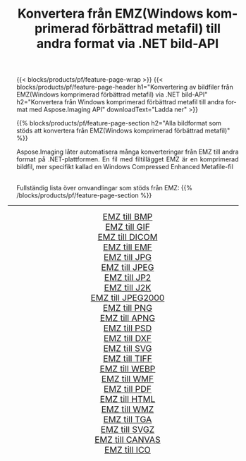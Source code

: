 ﻿---
title: Konvertera från EMZ(Windows komprimerad förbättrad metafil) till andra format via .NET bild-API 
weight: 3920
url: /sv/net/conversion/from/emz 
lang: sv
langdirlevel: 2
locales: zh-hans,ja,it,ru,de,es,fr,nl,id,lt,pl,pt,vi,tr,ko,zh-hant,ar,hi,th,sv,cs,uk,he
description: Med Aspose.Imaging kan du enkelt konvertera från EMZ(Windows komprimerad förbättrad metafil) till ett annat format
---

{{< blocks/products/pf/feature-page-wrap >}}
{{< blocks/products/pf/feature-page-header h1="Konvertering av bildfiler från EMZ(Windows komprimerad förbättrad metafil) via .NET bild-API" h2="Konvertera från Windows komprimerad förbättrad metafil till andra format med Aspose.Imaging API" downloadText="Ladda ner" >}}


{{% blocks/products/pf/feature-page-section  h2="Alla bildformat som stöds att konvertera från EMZ(Windows komprimerad förbättrad metafil)" %}}
<p align=justify>Aspose.Imaging låter automatisera många konverteringar från EMZ till andra format på .NET-plattformen. En fil med filtillägget EMZ är en komprimerad bildfil, mer specifikt kallad en Windows Compressed Enhanced Metafile-fil</p>
<br/>
Fullständig lista över omvandlingar som stöds från EMZ:
{{% /blocks/products/pf/feature-page-section %}}
<div class="container-fluid productfamilypage bg-gray">
    <div class="convertypes bg-gray agp-content section">
        <div class="container">
		<hr style="margin-left:-20px;"/>
		<div class="row other-converters" style="gap: 10px;font-size: 19px;text-align:center;">
		    <div class='col-md-2 other-converter remove-lp remove-rp'><a href="/imaging/sv/net/conversion/emz-to-bmp" style="padding:15px;">EMZ till BMP</a></div><div class='col-md-2 other-converter remove-lp remove-rp'><a href="/imaging/sv/net/conversion/emz-to-gif" style="padding:15px;">EMZ till GIF</a></div><div class='col-md-2 other-converter remove-lp remove-rp'><a href="/imaging/sv/net/conversion/emz-to-dicom" style="padding:15px;">EMZ till DICOM</a></div><div class='col-md-2 other-converter remove-lp remove-rp'><a href="/imaging/sv/net/conversion/emz-to-emf" style="padding:15px;">EMZ till EMF</a></div><div class='col-md-2 other-converter remove-lp remove-rp'><a href="/imaging/sv/net/conversion/emz-to-jpg" style="padding:15px;">EMZ till JPG</a></div><div class='col-md-2 other-converter remove-lp remove-rp'><a href="/imaging/sv/net/conversion/emz-to-jpeg" style="padding:15px;">EMZ till JPEG</a></div><div class='col-md-2 other-converter remove-lp remove-rp'><a href="/imaging/sv/net/conversion/emz-to-jp2" style="padding:15px;">EMZ till JP2</a></div><div class='col-md-2 other-converter remove-lp remove-rp'><a href="/imaging/sv/net/conversion/emz-to-j2k" style="padding:15px;">EMZ till J2K</a></div><div class='col-md-2 other-converter remove-lp remove-rp'><a href="/imaging/sv/net/conversion/emz-to-jpeg2000" style="padding:15px;">EMZ till JPEG2000</a></div><div class='col-md-2 other-converter remove-lp remove-rp'><a href="/imaging/sv/net/conversion/emz-to-png" style="padding:15px;">EMZ till PNG</a></div><div class='col-md-2 other-converter remove-lp remove-rp'><a href="/imaging/sv/net/conversion/emz-to-apng" style="padding:15px;">EMZ till APNG</a></div><div class='col-md-2 other-converter remove-lp remove-rp'><a href="/imaging/sv/net/conversion/emz-to-psd" style="padding:15px;">EMZ till PSD</a></div><div class='col-md-2 other-converter remove-lp remove-rp'><a href="/imaging/sv/net/conversion/emz-to-dxf" style="padding:15px;">EMZ till DXF</a></div><div class='col-md-2 other-converter remove-lp remove-rp'><a href="/imaging/sv/net/conversion/emz-to-svg" style="padding:15px;">EMZ till SVG</a></div><div class='col-md-2 other-converter remove-lp remove-rp'><a href="/imaging/sv/net/conversion/emz-to-tiff" style="padding:15px;">EMZ till TIFF</a></div><div class='col-md-2 other-converter remove-lp remove-rp'><a href="/imaging/sv/net/conversion/emz-to-webp" style="padding:15px;">EMZ till WEBP</a></div><div class='col-md-2 other-converter remove-lp remove-rp'><a href="/imaging/sv/net/conversion/emz-to-wmf" style="padding:15px;">EMZ till WMF</a></div><div class='col-md-2 other-converter remove-lp remove-rp'><a href="/imaging/sv/net/conversion/emz-to-pdf" style="padding:15px;">EMZ till PDF</a></div><div class='col-md-2 other-converter remove-lp remove-rp'><a href="/imaging/sv/net/conversion/emz-to-html" style="padding:15px;">EMZ till HTML</a></div><div class='col-md-2 other-converter remove-lp remove-rp'><a href="/imaging/sv/net/conversion/emz-to-wmz" style="padding:15px;">EMZ till WMZ</a></div><div class='col-md-2 other-converter remove-lp remove-rp'><a href="/imaging/sv/net/conversion/emz-to-tga" style="padding:15px;">EMZ till TGA</a></div><div class='col-md-2 other-converter remove-lp remove-rp'><a href="/imaging/sv/net/conversion/emz-to-svgz" style="padding:15px;">EMZ till SVGZ</a></div><div class='col-md-2 other-converter remove-lp remove-rp'><a href="/imaging/sv/net/conversion/emz-to-canvas" style="padding:15px;">EMZ till CANVAS</a></div><div class='col-md-2 other-converter remove-lp remove-rp'><a href="/imaging/sv/net/conversion/emz-to-ico" style="padding:15px;">EMZ till ICO</a></div>
                </div>
        </div>
    </div>
</div>
<br/>

